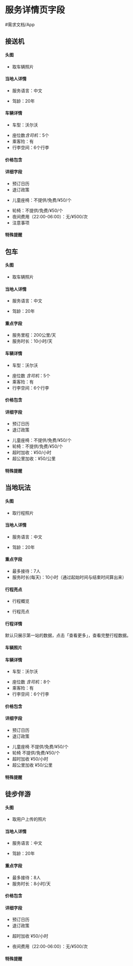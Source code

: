 # 服务详情页字段
#需求文档/App

## 接送机
#### 头图
- 取车辆照片

#### 当地人详情
- 服务语言：中文
* 驾龄：20年

#### 车辆详情
- 车型：沃尔沃
* 座位数*含司机*：5个
* 乘客险：有
* 行李空间：6个行李

#### 价格包含

#### 详细字段
* 预订日历
* 退订政策
- 儿童座椅：不提供/免费/¥50/个
* 轮椅：不提供/免费/¥50/个
* 夜间费用（22:00-06:00）：无/¥500/次
* 注意事项

#### 特殊提醒

## 包车
#### 头图
- 取车辆照片

#### 当地人详情
- 服务语言：中文
* 驾龄：20年

#### 重点字段
* 服务里程：200公里/天
* 服务时长：10小时/天

#### 车辆详情
- 车型：沃尔沃
* 座位数 *含司机*：5个
* 乘客险：有
* 行李空间：6个行李

#### 价格包含

#### 详细字段
* 预订日历
* 退订政策
- 儿童座椅：不提供/免费/¥50/个
- 轮椅：不提供/免费/¥50/个
- 超时加收：¥50/小时
- 超公里加收：¥50/公里

#### 特殊提醒

## 当地玩法
#### 头图
- 取行程照片

#### 当地人详情
- 服务语言：中文
* 驾龄：20年

#### 重点字段
* 最多接待：7人
* 服务时长(每天)：10小时（通过起始时间与结束时间算出来）

#### 行程亮点
- 行程概览
* 行程亮点

#### 行程详情
默认只展示第一站的数据，点击「查看更多」，查看完整行程数据。

#### 车辆照片

#### 车辆详情
- 车型：沃尔沃
* 座位数 *含司机*：8个
* 乘客险：有
* 行李空间：6个行李

#### 价格包含

#### 详细字段
* 预订日历
* 退订政策
- 儿童座椅 不提供/免费/¥50/个
- 轮椅 不提供/免费/¥50/个
- 超时加收 ¥50/小时
- 超公里加收 ¥50/公里

#### 特殊提醒

## 徒步伴游
#### 头图
- 取用户上传的照片

#### 当地人详情
- 服务语言：中文
* 驾龄：20年

#### 重点字段
* 最多接待：8人
* 服务时长：8小时/天

#### 价格包含

#### 详细字段
* 预订日历
* 退订政策
- 超时加收 ¥50/小时
* 夜间费用（22:00-06:00）：无/¥500/次

#### 特殊提醒